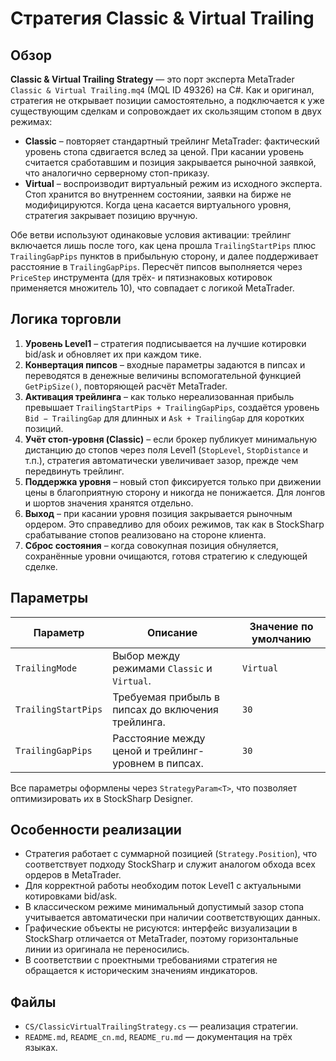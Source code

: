 # Стратегия Classic & Virtual Trailing

## Обзор
**Classic & Virtual Trailing Strategy** — это порт эксперта MetaTrader `Classic & Virtual Trailing.mq4` (MQL ID 49326) на C#.
Как и оригинал, стратегия не открывает позиции самостоятельно, а подключается к уже существующим сделкам и сопровождает их
скользящим стопом в двух режимах:

- **Classic** – повторяет стандартный трейлинг MetaTrader: фактический уровень стопа сдвигается вслед за ценой. При касании
  уровень считается сработавшим и позиция закрывается рыночной заявкой, что аналогично серверному стоп-приказу.
- **Virtual** – воспроизводит виртуальный режим из исходного эксперта. Стоп хранится во внутреннем состоянии, заявки на бирже
  не модифицируются. Когда цена касается виртуального уровня, стратегия закрывает позицию вручную.

Обе ветви используют одинаковые условия активации: трейлинг включается лишь после того, как цена прошла `TrailingStartPips`
плюс `TrailingGapPips` пунктов в прибыльную сторону, и далее поддерживает расстояние в `TrailingGapPips`. Пересчёт пипсов
выполняется через `PriceStep` инструмента (для трёх- и пятизнаковых котировок применяется множитель 10), что совпадает с
логикой MetaTrader.

## Логика торговли
1. **Уровень Level1** – стратегия подписывается на лучшие котировки bid/ask и обновляет их при каждом тике.
2. **Конвертация пипсов** – входные параметры задаются в пипсах и переводятся в денежные величины вспомогательной функцией
   `GetPipSize()`, повторяющей расчёт MetaTrader.
3. **Активация трейлинга** – как только нереализованная прибыль превышает `TrailingStartPips + TrailingGapPips`, создаётся
   уровень `Bid − TrailingGap` для длинных и `Ask + TrailingGap` для коротких позиций.
4. **Учёт стоп-уровня (Classic)** – если брокер публикует минимальную дистанцию до стопов через поля Level1 (`StopLevel`,
   `StopDistance` и т.п.), стратегия автоматически увеличивает зазор, прежде чем передвинуть трейлинг.
5. **Поддержка уровня** – новый стоп фиксируется только при движении цены в благоприятную сторону и никогда не понижается.
   Для лонгов и шортов значения хранятся отдельно.
6. **Выход** – при касании уровня позиция закрывается рыночным ордером. Это справедливо для обоих режимов, так как в StockSharp
   срабатывание стопов реализовано на стороне клиента.
7. **Сброс состояния** – когда совокупная позиция обнуляется, сохранённые уровни очищаются, готовя стратегию к следующей сделке.

## Параметры
| Параметр | Описание | Значение по умолчанию |
| --- | --- | --- |
| `TrailingMode` | Выбор между режимами `Classic` и `Virtual`. | `Virtual` |
| `TrailingStartPips` | Требуемая прибыль в пипсах до включения трейлинга. | `30` |
| `TrailingGapPips` | Расстояние между ценой и трейлинг-уровнем в пипсах. | `30` |

Все параметры оформлены через `StrategyParam<T>`, что позволяет оптимизировать их в StockSharp Designer.

## Особенности реализации
- Стратегия работает с суммарной позицией (`Strategy.Position`), что соответствует подходу StockSharp и служит аналогом обхода
  всех ордеров в MetaTrader.
- Для корректной работы необходим поток Level1 с актуальными котировками bid/ask.
- В классическом режиме минимальный допустимый зазор стопа учитывается автоматически при наличии соответствующих данных.
- Графические объекты не рисуются: интерфейс визуализации в StockSharp отличается от MetaTrader, поэтому горизонтальные линии
  из оригинала не переносились.
- В соответствии с проектными требованиями стратегия не обращается к историческим значениям индикаторов.

## Файлы
- `CS/ClassicVirtualTrailingStrategy.cs` — реализация стратегии.
- `README.md`, `README_cn.md`, `README_ru.md` — документация на трёх языках.
